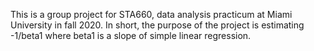 This is a group project for STA660, data analysis practicum at Miami University in fall 2020.
In short, the purpose of the project is estimating -1/beta1 where beta1 is a slope of simple linear regression.
